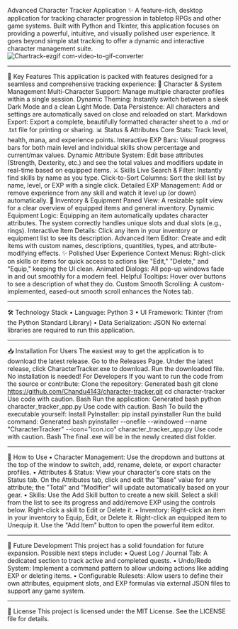 Advanced Character Tracker Application ✨
A feature-rich, desktop application for tracking character progression in tabletop RPGs and other game systems. Built with Python and Tkinter, this application focuses on providing a powerful, intuitive, and visually polished user experience. It goes beyond simple stat tracking to offer a dynamic and interactive character management suite.
![Chartrack-ezgif com-video-to-gif-converter](https://github.com/user-attachments/assets/b9696486-b1f2-4ced-b48c-f5a734aa981c)

 ________________________________________
🚀 Key Features
This application is packed with features designed for a seamless and comprehensive tracking experience:
👑 Character & System Management
Multi-Character Support: Manage multiple character profiles within a single session.
Dynamic Theming: Instantly switch between a sleek Dark Mode and a clean Light Mode.
Data Persistence: All characters and settings are automatically saved on close and reloaded on start.
Markdown Export: Export a complete, beautifully formatted character sheet to a .md or .txt file for printing or sharing.
📊 Status & Attributes
Core Stats: Track level, health, mana, and experience points.
Interactive EXP Bars: Visual progress bars for both main level and individual skills show percentage and current/max values.
Dynamic Attribute System: Edit base attributes (Strength, Dexterity, etc.) and see the total values and modifiers update in real-time based on equipped items.
⚔️ Skills
Live Search & Filter: Instantly find skills by name as you type.
Click-to-Sort Columns: Sort the skill list by name, level, or EXP with a single click.
Detailed EXP Management: Add or remove experience from any skill and watch it level up (or down) automatically.
🎒 Inventory & Equipment
Paned View: A resizable split view for a clear overview of equipped items and general inventory.
Dynamic Equipment Logic: Equipping an item automatically updates character attributes. The system correctly handles unique slots and dual slots (e.g., rings).
Interactive Item Details: Click any item in your inventory or equipment list to see its description.
Advanced Item Editor: Create and edit items with custom names, descriptions, quantities, types, and attribute-modifying effects.
✨ Polished User Experience
Context Menus: Right-click on skills or items for quick access to actions like "Edit," "Delete," and "Equip," keeping the UI clean.
Animated Dialogs: All pop-up windows fade in and out smoothly for a modern feel.
Helpful Tooltips: Hover over buttons to see a description of what they do.
Custom Smooth Scrolling: A custom-implemented, eased-out smooth scroll enhances the Notes tab.
________________________________________
🛠️ Technology Stack
•	Language: Python 3
•	UI Framework: Tkinter (from the Python Standard Library)
•	Data Serialization: JSON
No external libraries are required to run this application.
________________________________________
📥 Installation
For Users
The easiest way to get the application is to download the latest release.
Go to the Releases Page.
Under the latest release, click CharacterTracker.exe to download.
Run the downloaded file. No installation is needed!
For Developers
If you want to run the code from the source or contribute:
Clone the repository:
Generated bash
git clone https://github.com/Chandu4143/character-tracker.git
cd character-tracker
Use code with caution.
Bash
Run the application:
Generated bash
python character_tracker_app.py
Use code with caution.
Bash
To build the executable yourself:
Install PyInstaller: pip install pyinstaller
Run the build command:
Generated bash
pyinstaller --onefile --windowed --name "CharacterTracker" --icon="icon.ico" character_tracker_app.py
Use code with caution.
Bash
The final .exe will be in the newly created dist folder.
________________________________________
📖 How to Use
•	Character Management: Use the dropdown and buttons at the top of the window to switch, add, rename, delete, or export character profiles.
•	Attributes & Status: View your character's core stats on the Status tab. On the Attributes tab, click and edit the "Base" value for any attribute; the "Total" and "Modifier" will update automatically based on your gear.
•	Skills: Use the Add Skill button to create a new skill. Select a skill from the list to see its progress and add/remove EXP using the controls below. Right-click a skill to Edit or Delete it.
•	Inventory: Right-click an item in your inventory to Equip, Edit, or Delete it. Right-click an equipped item to Unequip it. Use the "Add Item" button to open the powerful item editor.
________________________________________
🌟 Future Development
This project has a solid foundation for future expansion. Possible next steps include:
•	Quest Log / Journal Tab: A dedicated section to track active and completed quests.
•	Undo/Redo System: Implement a command pattern to allow undoing actions like adding EXP or deleting items.
•	Configurable Rulesets: Allow users to define their own attributes, equipment slots, and EXP formulas via external JSON files to support any game system.
________________________________________
📄 License
This project is licensed under the MIT License. See the LICENSE file for details.

